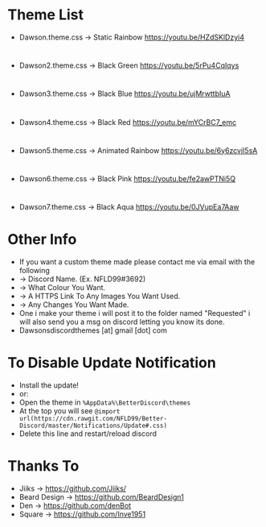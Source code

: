 # Theme List
 - Dawson.theme.css   ->  Static Rainbow                      https://youtu.be/HZdSKlDzyi4
 #
 - Dawson2.theme.css ->  Black Green                          https://youtu.be/5rPu4CqIqys
 #
 - Dawson3.theme.css ->  Black Blue                           https://youtu.be/ujMrwttbIuA
 #
 - Dawson4.theme.css ->  Black Red                            https://youtu.be/mYCrBC7_emc
 #
 - Dawson5.theme.css ->  Animated Rainbow                     https://youtu.be/6y6zcvjI5sA
 #
 - Dawson6.theme.css   ->  Black Pink                         https://youtu.be/fe2awPTNi5Q
 #
 - Dawson7.theme.css   ->  Black Aqua                         https://youtu.be/0JVupEa7Aaw
 #
 
 # Other Info
 - If you want a custom theme made please contact me via email with the following
 - -> Discord Name. (Ex. NFLD99#3692)
 - -> What Colour You Want.
 - -> A HTTPS Link To Any Images You Want Used.
 - -> Any Changes You Want Made.
 - One i make your theme i will post it to the folder named "Requested" i will also send you a msg on discord letting you know its done.
 - Dawsonsdiscordthemes [at] gmail [dot] com
 # To Disable Update Notification
 - Install the update!
 - or:
 - Open the theme in `%AppData%\BetterDiscord\themes`
 - At the top you will see `@import url(https://cdn.rawgit.com/NFLD99/Better-Discord/master/Notifications/Update#.css)`
 - Delete this line and restart/reload discord
 
 # Thanks To
 - Jiiks -> https://github.com/Jiiks/
 - Beard Design -> https://github.com/BeardDesign1
 - Den -> https://github.com/denBot
 - Square -> https://github.com/Inve1951